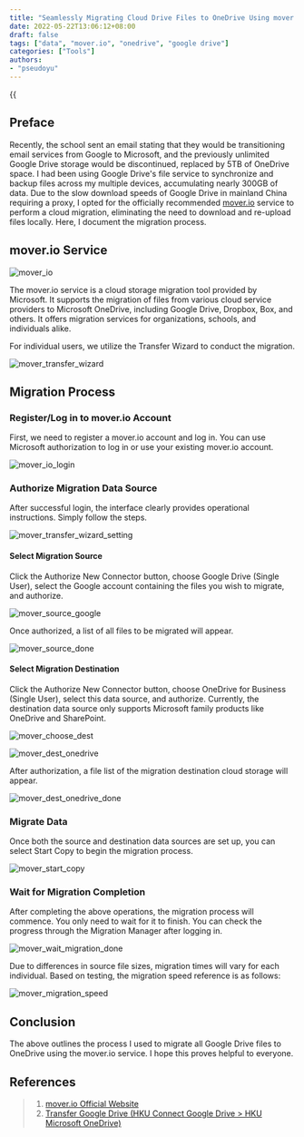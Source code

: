 ```yaml
---
title: "Seamlessly Migrating Cloud Drive Files to OneDrive Using mover.io Service"
date: 2022-05-22T13:06:12+08:00
draft: false
tags: ["data", "mover.io", "onedrive", "google drive"]
categories: ["Tools"]
authors:
- "pseudoyu"
---
```


{{<audio src="audios/here_after_us.mp3" caption="《Here, After Us - Mayday》" >}}

## Preface

Recently, the school sent an email stating that they would be transitioning email services from Google to Microsoft, and the previously unlimited Google Drive storage would be discontinued, replaced by 5TB of OneDrive space. I had been using Google Drive's file service to synchronize and backup files across my multiple devices, accumulating nearly 300GB of data. Due to the slow download speeds of Google Drive in mainland China requiring a proxy, I opted for the officially recommended [mover.io](https://mover.io) service to perform a cloud migration, eliminating the need to download and re-upload files locally. Here, I document the migration process.

## mover.io Service

![mover_io](https://image.pseudoyu.com/images/mover_io.png)

The mover.io service is a cloud storage migration tool provided by Microsoft. It supports the migration of files from various cloud service providers to Microsoft OneDrive, including Google Drive, Dropbox, Box, and others. It offers migration services for organizations, schools, and individuals alike.

For individual users, we utilize the Transfer Wizard to conduct the migration.

![mover_transfer_wizard](https://image.pseudoyu.com/images/mover_transfer_wizard.png)

## Migration Process

### Register/Log in to mover.io Account

First, we need to register a mover.io account and log in. You can use Microsoft authorization to log in or use your existing mover.io account.

![mover_io_login](https://image.pseudoyu.com/images/mover_io_login.png)

### Authorize Migration Data Source

After successful login, the interface clearly provides operational instructions. Simply follow the steps.

![mover_transfer_wizard_setting](https://image.pseudoyu.com/images/mover_transfer_wizard_setting.png)

#### Select Migration Source

Click the Authorize New Connector button, choose Google Drive (Single User), select the Google account containing the files you wish to migrate, and authorize.

![mover_source_google](https://image.pseudoyu.com/images/mover_source_google.png)

Once authorized, a list of all files to be migrated will appear.

![mover_source_done](https://image.pseudoyu.com/images/mover_source_done.png)

#### Select Migration Destination

Click the Authorize New Connector button, choose OneDrive for Business (Single User), select this data source, and authorize. Currently, the destination data source only supports Microsoft family products like OneDrive and SharePoint.

![mover_choose_dest](https://image.pseudoyu.com/images/mover_choose_dest.png)

![mover_dest_onedrive](https://image.pseudoyu.com/images/mover_dest_onedrive.png)

After authorization, a file list of the migration destination cloud storage will appear.

![mover_dest_onedrive_done](https://image.pseudoyu.com/images/mover_dest_onedrive_done.png)

### Migrate Data

Once both the source and destination data sources are set up, you can select Start Copy to begin the migration process.

![mover_start_copy](https://image.pseudoyu.com/images/mover_start_copy.png)

### Wait for Migration Completion

After completing the above operations, the migration process will commence. You only need to wait for it to finish. You can check the progress through the Migration Manager after logging in.

![mover_wait_migration_done](https://image.pseudoyu.com/images/mover_wait_migration_done.png)

Due to differences in source file sizes, migration times will vary for each individual. Based on testing, the migration speed reference is as follows:

![mover_migration_speed](https://image.pseudoyu.com/images/mover_migration_speed.png)

## Conclusion

The above outlines the process I used to migrate all Google Drive files to OneDrive using the mover.io service. I hope this proves helpful to everyone.

## References

> 1. [mover.io Official Website](https://mover.io/)
> 2. [Transfer Google Drive
(HKU Connect Google Drive > HKU Microsoft OneDrive)](https://its.hku.hk/kb/ways-on-reducing-storage-on-google-drive-google-photos-and-gmail/#b-transfer-google-drive)